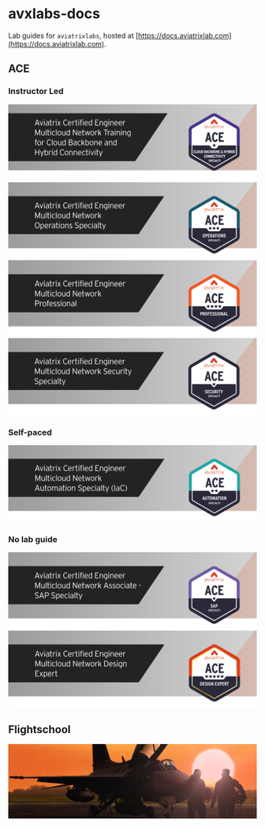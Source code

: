 # avxlabs-docs

Lab guides for `aviatrixlabs`, hosted at [https://docs.aviatrixlab.com](https://docs.aviatrixlab.com).

## ACE

### Instructor Led

[![Backbone](_logos/ace_backbone_banner.png)](https://docs.aviatrixlab.com/ace-backbone)
[![Operations](_logos/ace_operations_banner.png)](https://docs.aviatrixlab.com/ace-ops)
[![Pro](_logos/ace_professional_banner.png)](https://docs.aviatrixlab.com/ace-pro)
[![Security](_logos/ace_security_banner.png)](https://docs.aviatrixlab.com/ace-security)

### Self-paced

![Automation](_logos/ace_automation_banner.png)

### No lab guide

![SAP](_logos/ace_sap_banner.png)
![Design Expert](_logos/ace_de_banner.png)

## Flightschool

[![Flightschool](_logos/flightschool.png)](https://docs.aviatrixlab.com/flightschool)
